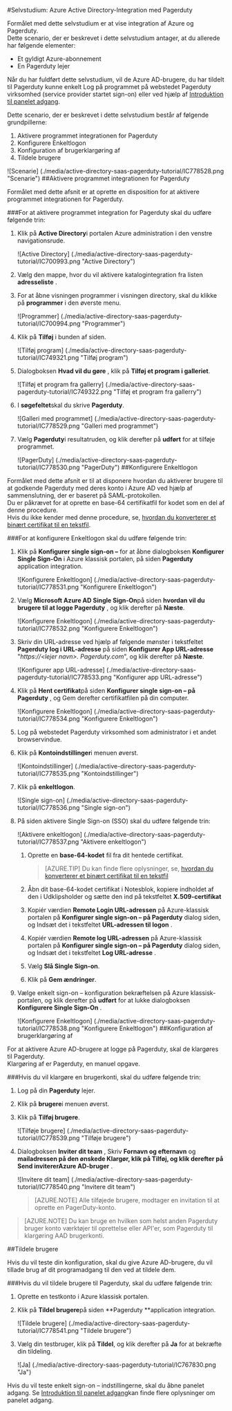 <properties 
    pageTitle="Selvstudium: Azure Active Directory-Integration med Pagerduty | Microsoft Azure" 
    description="Lær, hvordan du bruger Pagerduty med Azure Active Directory til at aktivere enkeltlogon, automatiseret klargøring og mere!" 
    services="active-directory" 
    authors="jeevansd"  
    documentationCenter="na" 
    manager="femila"/>
<tags 
    ms.service="active-directory" 
    ms.devlang="na" 
    ms.topic="article" 
    ms.tgt_pltfrm="na" 
    ms.workload="identity" 
    ms.date="09/29/2016" 
    ms.author="jeedes" />

#<a name="tutorial-azure-active-directory-integration-with-pagerduty"></a>Selvstudium: Azure Active Directory-Integration med Pagerduty
  
Formålet med dette selvstudium er at vise integration af Azure og Pagerduty.  
Dette scenario, der er beskrevet i dette selvstudium antager, at du allerede har følgende elementer:

-   Et gyldigt Azure-abonnement
-   En Pagerduty lejer
  
Når du har fuldført dette selvstudium, vil de Azure AD-brugere, du har tildelt til Pagerduty kunne enkelt Log på programmet på webstedet Pagerduty virksomhed (service provider startet sign-on) eller ved hjælp af [Introduktion til panelet adgang](active-directory-saas-access-panel-introduction.md).
  
Dette scenario, der er beskrevet i dette selvstudium består af følgende grundpillerne:

1.  Aktivere programmet integrationen for Pagerduty
2.  Konfigurere Enkeltlogon
3.  Konfiguration af brugerklargøring af
4.  Tildele brugere

![Scenarie] (./media/active-directory-saas-pagerduty-tutorial/IC778528.png "Scenarie")
##<a name="enabling-the-application-integration-for-pagerduty"></a>Aktivere programmet integrationen for Pagerduty
  
Formålet med dette afsnit er at oprette en disposition for at aktivere programmet integrationen for Pagerduty.

###<a name="to-enable-the-application-integration-for-pagerduty-perform-the-following-steps"></a>For at aktivere programmet integration for Pagerduty skal du udføre følgende trin:

1.  Klik på **Active Directory**i portalen Azure administration i den venstre navigationsrude.

    ![Active Directory] (./media/active-directory-saas-pagerduty-tutorial/IC700993.png "Active Directory")

2.  Vælg den mappe, hvor du vil aktivere katalogintegration fra listen **adresseliste** .

3.  For at åbne visningen programmer i visningen directory, skal du klikke på **programmer** i den øverste menu.

    ![Programmer] (./media/active-directory-saas-pagerduty-tutorial/IC700994.png "Programmer")

4.  Klik på **Tilføj** i bunden af siden.

    ![Tilføj program] (./media/active-directory-saas-pagerduty-tutorial/IC749321.png "Tilføj program")

5.  Dialogboksen **Hvad vil du gøre** , klik på **Tilføj et program i galleriet**.

    ![Tilføj et program fra gallerry] (./media/active-directory-saas-pagerduty-tutorial/IC749322.png "Tilføj et program fra gallerry")

6.  I **søgefeltet**skal du skrive **Pagerduty**.

    ![Galleri med programmet] (./media/active-directory-saas-pagerduty-tutorial/IC778529.png "Galleri med programmet")

7.  Vælg **Pagerduty**i resultatruden, og klik derefter på **udført** for at tilføje programmet.

    ![PagerDuty] (./media/active-directory-saas-pagerduty-tutorial/IC778530.png "PagerDuty")
##<a name="configuring-single-sign-on"></a>Konfigurere Enkeltlogon
  
Formålet med dette afsnit er til at disponere hvordan du aktiverer brugere til at godkende Pagerduty med deres konto i Azure AD ved hjælp af sammenslutning, der er baseret på SAML-protokollen.  
Du er påkrævet for at oprette en base-64 certifikatfil for kodet som en del af denne procedure.  
Hvis du ikke kender med denne procedure, se, [hvordan du konverterer et binært certifikat til en tekstfil](http://youtu.be/PlgrzUZ-Y1o).

###<a name="to-configure-single-sign-on-perform-the-following-steps"></a>For at konfigurere Enkeltlogon skal du udføre følgende trin:

1.  Klik på **Konfigurer single sign-on –** for at åbne dialogboksen **Konfigurer Single Sign-On** i Azure klassisk portalen, på siden **Pagerduty** application integration.

    ![Konfigurere Enkeltlogon] (./media/active-directory-saas-pagerduty-tutorial/IC778531.png "Konfigurere Enkeltlogon")

2.  Vælg **Microsoft Azure AD Single Sign-On**på siden **hvordan vil du brugere til at logge Pagerduty** , og klik derefter på **Næste**.

    ![Konfigurere Enkeltlogon] (./media/active-directory-saas-pagerduty-tutorial/IC778532.png "Konfigurere Enkeltlogon")

3.  Skriv din URL-adresse ved hjælp af følgende mønster i tekstfeltet **Pagerduty log i URL-adresse** på siden **Konfigurer App URL-adresse** "*https://\<lejer navn\>. Pagerduty.com*", og klik derefter på **Næste**.

    ![Konfigurer app URL-adresse] (./media/active-directory-saas-pagerduty-tutorial/IC778533.png "Konfigurer app URL-adresse")

4.  Klik på **Hent certifikat**på siden **Konfigurer single sign-on – på Pagerduty** , og Gem derefter certifikatfilen på din computer.

    ![Konfigurere Enkeltlogon] (./media/active-directory-saas-pagerduty-tutorial/IC778534.png "Konfigurere Enkeltlogon")

5.  Log på webstedet Pagerduty virksomhed som administrator i et andet browservindue.

6.  Klik på **Kontoindstillinger**i menuen øverst.

    ![Kontoindstillinger] (./media/active-directory-saas-pagerduty-tutorial/IC778535.png "Kontoindstillinger")

7.  Klik på **enkeltlogon**.

    ![Single sign-on] (./media/active-directory-saas-pagerduty-tutorial/IC778536.png "Single sign-on")

8.  På siden aktivere Single Sign-on (SSO) skal du udføre følgende trin:

    ![Aktivere enkeltlogon] (./media/active-directory-saas-pagerduty-tutorial/IC778537.png "Aktivere enkeltlogon")

    1.  Oprette en **base-64-kodet** fil fra dit hentede certifikat.  

        >[AZURE.TIP] Du kan finde flere oplysninger, se, [hvordan du konverterer et binært certifikat til en tekstfil](http://youtu.be/PlgrzUZ-Y1o)

    2.  Åbn dit base-64-kodet certifikat i Notesblok, kopiere indholdet af den i Udklipsholder og sætte den ind på tekstfeltet **X.509-certifikat**
    3.  Kopiér værdien **Remote Login URL-adressen** på Azure-klassisk portalen på **Konfigurer single sign-on – på Pagerduty** dialog siden, og Indsæt det i tekstfeltet **URL-adressen til logon** .
    4.  Kopiér værdien **Remote log URL-adressen** på Azure-klassisk portalen på **Konfigurer single sign-on – på Pagerduty** dialog siden, og Indsæt det i tekstfeltet **Log URL-adresse** .
    5.  Vælg **Slå Single Sign-on**.
    6.  Klik på **Gem ændringer**.

9.  Vælge enkelt sign-on – konfiguration bekræftelsen på Azure klassisk-portalen, og klik derefter på **udført** for at lukke dialogboksen **Konfigurere Single Sign-On** .

    ![Konfigurere Enkeltlogon] (./media/active-directory-saas-pagerduty-tutorial/IC778538.png "Konfigurere Enkeltlogon")
##<a name="configuring-user-provisioning"></a>Konfiguration af brugerklargøring af
  
For at aktivere Azure AD-brugere at logge på Pagerduty, skal de klargøres til Pagerduty.  
Klargøring af er Pagerduty, en manuel opgave.

###<a name="to-provision-a-user-accounts-perform-the-following-steps"></a>Hvis du vil klargøre en brugerkonti, skal du udføre følgende trin:

1.  Log på din **Pagerduty** lejer.

2.  Klik på **brugere**i menuen øverst.

3.  Klik på **Tilføj brugere**.

    ![Tilføje brugere] (./media/active-directory-saas-pagerduty-tutorial/IC778539.png "Tilføje brugere")

4.  Dialogboksen **Inviter dit team** , Skriv **Fornavn og efternavn** og **mailadressen på den ønskede Klargør, klik på **Tilføj**, og klik derefter på **Send inviterer**Azure AD-bruger** .

    ![Invitere dit team] (./media/active-directory-saas-pagerduty-tutorial/IC778540.png "Invitere dit team")

    >[AZURE.NOTE] Alle tilføjede brugere, modtager en invitation til at oprette en PagerDuty-konto.

>[AZURE.NOTE] Du kan bruge en hvilken som helst anden Pagerduty bruger konto værktøjer til oprettelse eller API'er, som Pagerduty til klargøring AAD brugerkonti.

##<a name="assigning-users"></a>Tildele brugere
  
Hvis du vil teste din konfiguration, skal du give Azure AD-brugere, du vil tillade brug af dit programadgang til den ved at tildele dem.

###<a name="to-assign-users-to-pagerduty-perform-the-following-steps"></a>Hvis du vil tildele brugere til Pagerduty, skal du udføre følgende trin:

1.  Oprette en testkonto i Azure klassisk portalen.

2.  Klik på **Tildel brugere**på siden **Pagerduty **application integration.

    ![Tildele brugere] (./media/active-directory-saas-pagerduty-tutorial/IC778541.png "Tildele brugere")

3.  Vælg din testbruger, klik på **Tildel**, og klik derefter på **Ja** for at bekræfte din tildeling.

    ![Ja] (./media/active-directory-saas-pagerduty-tutorial/IC767830.png "Ja")
  
Hvis du vil teste enkelt sign-on – indstillingerne, skal du åbne panelet adgang. Se [Introduktion til panelet adgang](active-directory-saas-access-panel-introduction.md)kan finde flere oplysninger om panelet adgang.